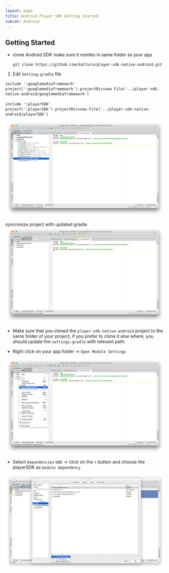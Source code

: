 ```yaml
---
layout: page
title: Android Player SDK Getting Started 
subcat: Android
---
```


## Getting Started 

* clone Android SDK make sure it resides in same folder as your app
	```
	git clone https://github.com/kaltura/player-sdk-native-android.git
	```
2. Edit ```Setting.gradle``` file 

```
include ':googlemediaframework'
project(':googlemediaframework').projectDir=new File('../player-sdk-native-android/googlemediaframework')

include ':playerSDK'
project(':playerSDK').projectDir=new File('../player-sdk-native-android/playerSDK')
```
![settings.gradle](./images/settings.gradle.png)

syncronize project with updated gradle 
![SyncProjectWithGradleProject](./images/SyncProjectWithGradleProject.png)

* Make sure that you cloned the ```player-sdk-native-android``` project to the same folder of your project, if you prefer to clone it else where, you should update the ```settings.gradle``` with relevant path.

* Right click on your app folder -> ```Open Module Settings```

![OpenModuleSetting](./images/OpenModuleSetting.png)

* Select ```Dependencies``` tab -> click on the ```+``` button and choose the playerSDK as ```module dependency```

![Dependencies](./images/Dependencies.png)

